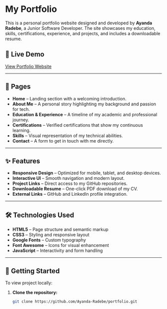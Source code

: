 # My Portfolio

This is a personal portfolio website designed and developed by **Ayanda Radebe**, a Junior Software Developer. The site showcases my education, skills, certifications, experience, and projects, and includes a downloadable resume.

## 🔗 Live Demo

[View Portfolio Website](https://ayandaportfolio.vercel.app/)


---

## 📄 Pages

- **Home** – Landing section with a welcoming introduction.
- **About Me** – A personal story highlighting my background and passion for tech.
- **Education & Experience** – A timeline of my academic and professional journey.
- **Certifications** – Verified certifications that show my continuous learning.
- **Skills** – Visual representation of my technical abilities.
- **Contact** – A form to get in touch with me directly.

---

## ✨ Features

- **Responsive Design** – Optimized for mobile, tablet, and desktop devices.
- **Interactive UI** – Smooth navigation and modern layout.
- **Project Links** – Direct access to my GitHub repositories.
- **Downloadable Resume** – One-click PDF download of my CV.
- **External Links** – GitHub and LinkedIn profile integration.

---

## 🛠️ Technologies Used

- **HTML5** – Page structure and semantic markup
- **CSS3** – Styling and responsive layout
- **Google Fonts** – Custom typography
- **Font Awesome** – Icons for visual enhancement
- **JavaScript** – Interactivity and form handling

---

## 🚀 Getting Started

To view  project locally:

1. **Clone the repository:**
   ```bash
   git clone https://github.com/Ayanda-Radebe/portfolio.git

